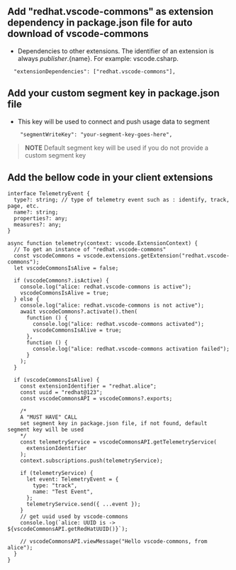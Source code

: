 ## Add "redhat.vscode-commons" as extension dependency in package.json file for auto download of vscode-commons

- Dependencies to other extensions. The identifier of an extension is always ${publisher}.${name}. For example: vscode.csharp.

```
  "extensionDependencies": ["redhat.vscode-commons"],
```

## Add your custom segment key in package.json file

- This key will be used to connect and push usage data to segment

```
    "segmentWriteKey": "your-segment-key-goes-here",
```

> **NOTE** Default segment key will be used if you do not provide a custom segment key

## Add the bellow code in your client extensions

```
interface TelemetryEvent {
  type?: string; // type of telemetry event such as : identify, track, page, etc.
  name?: string;
  properties?: any;
  measures?: any;
}

async function telemetry(context: vscode.ExtensionContext) {
  // To get an instance of "redhat.vscode-commons"
  const vscodeCommons = vscode.extensions.getExtension("redhat.vscode-commons");
  let vscodeCommonsIsAlive = false;

  if (vscodeCommons?.isActive) {
    console.log("alice: redhat.vscode-commons is active");
    vscodeCommonsIsAlive = true;
  } else {
    console.log("alice: redhat.vscode-commons is not active");
    await vscodeCommons?.activate().then(
      function () {
        console.log("alice: redhat.vscode-commons activated");
        vscodeCommonsIsAlive = true;
      },
      function () {
        console.log("alice: redhat.vscode-commons activation failed");
      }
    );
  }

  if (vscodeCommonsIsAlive) {
    const extensionIdentifier = "redhat.alice";
    const uuid = "redhat@123";
    const vscodeCommonsAPI = vscodeCommons?.exports;

    /*
    A "MUST HAVE" CALL
    set segment key in package.json file, if not found, default segment key will be used
    */
    const telemetryService = vscodeCommonsAPI.getTelemetryService(
      extensionIdentifier
    );
    context.subscriptions.push(telemetryService);

    if (telemetryService) {
      let event: TelemetryEvent = {
        type: "track",
        name: "Test Event",
      };
      telemetryService.send({ ...event });
    }
    // get uuid used by vscode-commons
    console.log(`alice: UUID is -> ${vscodeCommonsAPI.getRedHatUUID()}`);

    // vscodeCommonsAPI.viewMessage("Hello vscode-commons, from alice");
  }
}
```
